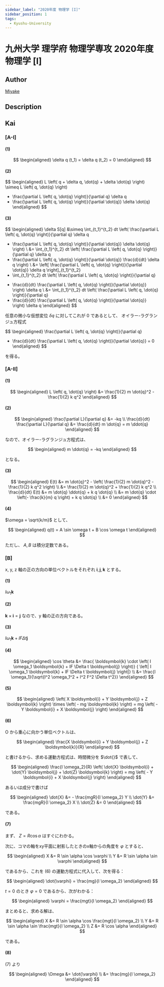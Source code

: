 ```yaml
---
sidebar_label: "2020年度 物理学 [I]"
sidebar_position: 1
tags:
  - Kyushu-University
---
```

# 九州大学 理学府 物理学専攻 2020年度 物理学 \[I\]

## **Author**
[Miyake](https://miyake.github.io/exams/index.html)

## **Description**

## **Kai**
### \[A-I\]
#### (1)

$$
  \begin{aligned}
  \delta q (t_1) = \delta q (t_2) = 0
  \end{aligned}
$$

#### (2)

$$
  \begin{aligned}
  L \left( q + \delta q, \dot{q} + \delta \dot{q} \right)
  \simeq
  L \left( q, \dot{q} \right)
  + \frac{\partial L \left( q, \dot{q} \right)}{\partial q} \delta q
  + \frac{\partial L \left( q, \dot{q} \right)}{\partial \dot{q}} \delta \dot{q}
  \end{aligned}
$$

#### (3)

$$
\begin{aligned}
\delta S[q]
&\simeq \int_{t_1}^{t_2} dt \left(
\frac{\partial L \left( q, \dot{q} \right)}{\partial q} \delta q
+ \frac{\partial L \left( q, \dot{q} \right)}{\partial \dot{q}} \delta \dot{q}
\right)
\\
&= \int_{t_1}^{t_2} dt \left(
\frac{\partial L \left( q, \dot{q} \right)}{\partial q} \delta q
+ \frac{\partial L \left( q, \dot{q} \right)}{\partial \dot{q}}
\frac{d}{dt} \delta q \right)
\\
&=
\left[
\frac{\partial L \left( q, \dot{q} \right)}{\partial \dot{q}} \delta q
\right]_{t_1}^{t_2}
+ \int_{t_1}^{t_2} dt \left(
\frac{\partial L \left( q, \dot{q} \right)}{\partial q}
- \frac{d}{dt} \frac{\partial L \left( q, \dot{q} \right)}{\partial \dot{q}}
\right) \delta q
\\
&=
\int_{t_1}^{t_2} dt \left(
\frac{\partial L \left( q, \dot{q} \right)}{\partial q}
- \frac{d}{dt} \frac{\partial L \left( q, \dot{q} \right)}{\partial \dot{q}}
\right) \delta q
\end{aligned}
$$

任意の微小な仮想変位 $\delta q$ に対してこれが $0$ であるとして、
オイラー-ラグランジュ方程式

$$
\begin{aligned}
\frac{\partial L \left( q, \dot{q} \right)}{\partial q}
- \frac{d}{dt} \frac{\partial L \left( q, \dot{q} \right)}{\partial \dot{q}}
= 0
\end{aligned}
$$

を得る。

### \[A-II\]
#### (1)

$$
  \begin{aligned}
  L \left( q, \dot{q} \right)
  &= \frac{1}{2} m \dot{q}^2 - \frac{1}{2} k q^2
  \end{aligned}
$$

#### (2)

$$
  \begin{aligned}
  \frac{\partial L}{\partial q} &= -kq
  \\
  \frac{d}{dt} \frac{\partial L}{\partial q}
  &= \frac{d}{dt} m \dot{q}
  = m \ddot{q}
  \end{aligned}
$$

なので、オイラー-ラグランジュ方程式は、

$$
  \begin{aligned}
  m \ddot{q} = -kq
  \end{aligned}
$$

となる。

#### (3)

$$
  \begin{aligned}
  E(t)
  &= m \dot{q}^2 - \left( \frac{1}{2} m \dot{q}^2 - \frac{1}{2} k q^2 \right)
  \\
  &= \frac{1}{2} m \dot{q}^2 + \frac{1}{2} k q^2
  \\
  \frac{d}{dt} E(t)
  &= m \dot{q} \ddot{q} + k q \dot{q}
  \\
  &= m \dot{q} \cdot \left(- \frac{k}{m} q \right) + k q \dot{q}
  \\
  &= 0
  \end{aligned}
$$

#### (4)
$\omega = \sqrt{k/m}$ として、

$$
  \begin{aligned}
  q(t) = A \sin \omega t + B \cos \omega t
  \end{aligned}
$$

ただし、 $A, B$ は積分定数である。

### \[B\]
x, y, z 軸の正の方向の単位ベクトルをそれぞれ
$\boldsymbol{i}, \boldsymbol{j}, \boldsymbol{k}$ とする。

#### (1)
$I \omega_1 \boldsymbol{k}$

#### (2)
$\boldsymbol{k} \times \boldsymbol{i} = \boldsymbol{j}$
なので、y 軸の正の方向である。

#### (3)
$I \omega_1 \boldsymbol{k} + lF \Delta t \boldsymbol{j}$

#### (4)

$$
  \begin{aligned}
  \cos \theta
  &= \frac{ \boldsymbol{k} \cdot
  \left( I \omega_1 \boldsymbol{k} + lF \Delta t \boldsymbol{j} \right)}
  {
  \left| I \omega_1 \boldsymbol{k} + lF \Delta t \boldsymbol{j} \right|}
  \\
  &= \frac{I \omega_1}{\sqrt{I^2 \omega_1^2 + l^2 F^2 \Delta t^2}}
  \end{aligned}
$$

#### (5)

$$
  \begin{aligned}
  \left( X \boldsymbol{i} + Y \boldsymbol{j} + Z \boldsymbol{k} \right)
  \times \left( - mg \boldsymbol{k} \right)
  = mg \left( - Y \boldsymbol{i} + X \boldsymbol{j} \right)
  \end{aligned}
$$

#### (6)
O から重心に向かう単位ベクトルは、

$$
  \begin{aligned}
  \frac{X \boldsymbol{i} + Y \boldsymbol{j} + Z \boldsymbol{k}}{R}
  \end{aligned}
$$

と書けるから、求める運動方程式は、時間微分を $\dot{}$ で表して、

$$
  \begin{aligned}
  \frac{I \omega_2}{R}
  \left( \dot{X} \boldsymbol{i} + \dot{Y} \boldsymbol{j} + \dot{Z} \boldsymbol{k} \right)
  = mg \left( - Y \boldsymbol{i} + X \boldsymbol{j} \right)
  \end{aligned}
$$

あるいは成分で書けば

$$
  \begin{aligned}
  \dot{X} &= - \frac{mgR}{I \omega_2} Y
  \\
  \dot{Y} &= \frac{mgR}{I \omega_2} X
  \\
  \dot{Z} &= 0
  \end{aligned}
$$

である。

#### (7)
まず、 $Z = R \cos \alpha$ はすぐにわかる。

次に、コマの軸をxy平面に射影したときのx軸からの角度を $\varphi$ とすると、

$$
  \begin{aligned}
  X &= R \sin \alpha \cos \varphi
  \\
  Y &= R \sin \alpha \sin \varphi
  \end{aligned}
$$

であるから、これを (6) の運動方程式に代入して、次を得る：

$$
  \begin{aligned}
  \dot{\varphi} = \frac{mg}{I \omega_2}
  \end{aligned}
$$

$t=0$ のとき $\varphi = 0$ であるから、次がわかる：

$$
  \begin{aligned}
  \varphi = \frac{mgt}{I \omega_2}
  \end{aligned}
$$

まとめると、求める解は、

$$
  \begin{aligned}
  X &= R \sin \alpha \cos \frac{mgt}{I \omega_2}
  \\
  Y &= R \sin \alpha \sin \frac{mgt}{I \omega_2}
  \\
  Z &= R \cos \alpha
  \end{aligned}
$$

である。

#### (8)
(7) より

$$
\begin{aligned}
\Omega
&= \dot{\varphi}
\\
&= \frac{mg}{I \omega_2}
\end{aligned}
$$
